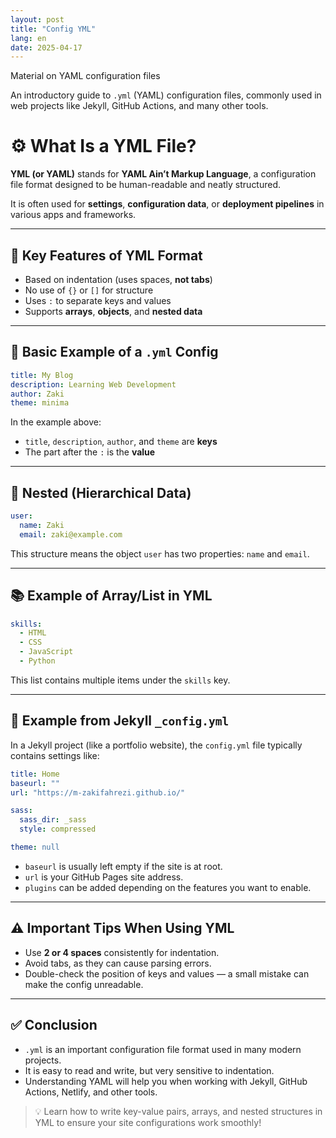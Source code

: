 ```yaml
---
layout: post
title: "Config YML"
lang: en
date: 2025-04-17
---
```


Material on YAML configuration files

An introductory guide to `.yml` (YAML) configuration files, commonly used in web projects like Jekyll, GitHub Actions, and many other tools.

# ⚙️ What Is a YML File?

**YML (or YAML)** stands for **YAML Ain’t Markup Language**, a configuration file format designed to be human-readable and neatly structured.

It is often used for **settings**, **configuration data**, or **deployment pipelines** in various apps and frameworks.

---

## 🧩 Key Features of YML Format

- Based on indentation (uses spaces, **not tabs**)
- No use of `{}` or `[]` for structure
- Uses `:` to separate keys and values
- Supports **arrays**, **objects**, and **nested data**

---

## 📘 Basic Example of a `.yml` Config

```yml
title: My Blog
description: Learning Web Development
author: Zaki
theme: minima
```

In the example above:
- `title`, `description`, `author`, and `theme` are **keys**
- The part after the `:` is the **value**

---

## 🧱 Nested (Hierarchical Data)

```yml
user:
  name: Zaki
  email: zaki@example.com
```

This structure means the object `user` has two properties: `name` and `email`.

---

## 📚 Example of Array/List in YML

```yml
skills:
  - HTML
  - CSS
  - JavaScript
  - Python
```

This list contains multiple items under the `skills` key.

---

## 🔧 Example from Jekyll `_config.yml`

In a Jekyll project (like a portfolio website), the `config.yml` file typically contains settings like:

```yml
title: Home
baseurl: ""  
url: "https://m-zakifahrezi.github.io/"

sass:
  sass_dir: _sass
  style: compressed

theme: null
```

- `baseurl` is usually left empty if the site is at root.
- `url` is your GitHub Pages site address.
- `plugins` can be added depending on the features you want to enable.

---

## ⚠️ Important Tips When Using YML

- Use **2 or 4 spaces** consistently for indentation.
- Avoid tabs, as they can cause parsing errors.
- Double-check the position of keys and values — a small mistake can make the config unreadable.

---

## ✅ Conclusion

- `.yml` is an important configuration file format used in many modern projects.
- It is easy to read and write, but very sensitive to indentation.
- Understanding YAML will help you when working with Jekyll, GitHub Actions, Netlify, and other tools.

> 💡 Learn how to write key-value pairs, arrays, and nested structures in YML to ensure your site configurations work smoothly!
